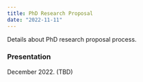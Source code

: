 ```yaml
---
title: PhD Research Proposal
date: "2022-11-11"
---
```


Details about PhD research proposal process.

### Presentation

December 2022. (TBD)
